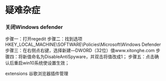 # 疑难杂症

### 关闭Windows defender

步骤一：打开regedit
步骤二：找到选项HKEY_LOCAL_MACHINE\SOFTWARE\Policies\Microsoft\Windows Defender
步骤三：在右侧点右键，选择新建—DWORD（32位）值www.xitonghe.com
步骤四：将新值命名为DisableAntiSpyware，并双击将值改成1；
步骤五：点击确认后重启win10系统使设置生效；

extensions 谷歌浏览器插件管理
